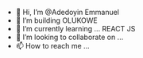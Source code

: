 - 👋 Hi, I’m @Adedoyin Emmanuel
- 👀 I’m building OLUKOWE
- 🌱 I’m currently learning ... REACT JS
- 💞️ I’m looking to collaborate on ...
- 📫 How to reach me ...

<!---
Okukowe/Okukowe is a ✨ special ✨ repository because its `README.md` (this file) appears on your GitHub profile.
You can click the Preview link to take a look at your changes.
--->
